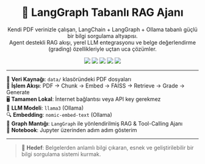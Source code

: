 <h1 align="center">🧠 LangGraph Tabanlı RAG Ajanı</h1>
<p align="center">
    Kendi PDF verinizle çalışan, LangChain + LangGraph + Ollama tabanlı güçlü bir bilgi sorgulama altyapısı. <br>
    Agent destekli RAG akışı, yerel LLM entegrasyonu ve belge değerlendirme (grading) özellikleriyle uçtan uca çözümler.
</p>

<p align="center">
  <img src="https://img.shields.io/badge/LangChain-0.1.x-blue?logo=python">
  <img src="https://img.shields.io/badge/LangGraph-Enabled-9cf?logo=graphql">
  <img src="https://img.shields.io/badge/Ollama-Local%20LLM-success?logo=chatbot">
  <img src="https://img.shields.io/badge/FAISS-Vector%20Search-brightgreen">
  <img src="https://img.shields.io/badge/PDF-Support-lightgrey?logo=adobeacrobatreader">
</p>

---

📂 **Veri Kaynağı**: `data/` klasöründeki PDF dosyaları  
🧩 **İşlem Akışı**: PDF → Chunk → Embed → FAISS → Retrieve → Grade → Generate  
🖥️ **Tamamen Lokal**: İnternet bağlantısı veya API key gerekmez  
🧠 **LLM Modeli**: `llama3` (Ollama)  
🔍 **Embedding**: `nomic-embed-text` (Ollama)  
🔧 **Graph Mantığı**: `LangGraph` ile yönlendirilmiş RAG & Tool-Calling Ajanı  
🧪 **Notebook**: Jupyter üzerinden adım adım gösterim

---

> 🎯 **Hedef**: Belgelerden anlamlı bilgi çıkaran, esnek ve geliştirilebilir bir bilgi sorgulama sistemi kurmak.


